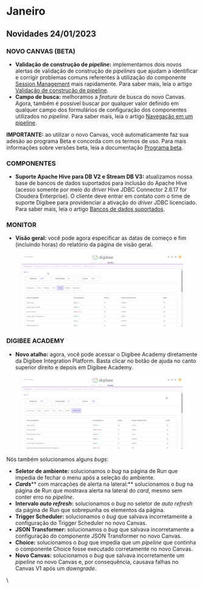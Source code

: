 # Janeiro

## Novidades 24/01/2023

### NOVO CANVAS (BETA)

* **Validação de construção de **_**pipeline**_**:** implementamos dois novos alertas de validação de construção de _pipelines_ que ajudam a identificar e corrigir problemas comuns referentes à utilização do componente [Session Management](../../components/structured-data/session-management.md) mais rapidamente. Para saber mais, leia o artigo [Validação de construção de pipeline](../../build/new-canvas-beta-restricted/validacao-de-construcao-do-pipeline.md#session-management).
* **Campo de busca:** melhoramos a _feature_ de busca do novo Canvas. Agora, também é possível buscar por qualquer valor definido em qualquer campo dos formulários de configuração dos componentes utilizados no _pipeline_. Para saber mais, leia o artigo [Navegação em um pipeline](../../build/pipelines/pipeline-navigation.md#campo-de-busca-beta).

**IMPORTANTE:** ao utilizar o novo Canvas, você automaticamente faz sua adesão ao programa Beta e concorda com os termos de uso. Para mais informações sobre versões beta, leia a documentação [Programa beta](../../general/programa-beta.md).



### COMPONENTES

* **Suporte Apache Hive para DB V2 e Stream DB V3:** atualizamos nossa base de bancos de dados suportados para inclusão do Apache Hive (acesso somente por meio do _driver_ Hive JDBC Connector 2.6.17 for Cloudera Enterprise). O cliente deve entrar em contato com o time de suporte Digibee para providenciar a ativação do _driver_ JDBC licenciado. Para saber mais, leia o artigo [Bancos de dados suportados](../../plataforma/bancos-de-dados-suportados.md).

### &#x20; MONITOR

* **Visão geral:** você pode agora especificar as datas de começo e fim (incluindo horas) do relatório da página de visão geral.

<figure><img src="../../.gitbook/assets/git monitor.gif" alt=""><figcaption></figcaption></figure>

###

### DIGIBEE ACADEMY

* **Novo atalho:** agora, você pode acessar o Digibee Academy diretamente da Digibee Integration Platform. Basta clicar no botão de ajuda no canto superior direito e depois em Digibee Academy.

<figure><img src="../../.gitbook/assets/gif academy.gif" alt=""><figcaption></figcaption></figure>







Nós também solucionamos alguns _bugs_:

* **Seletor de ambiente:** solucionamos o _bug_ na página de Run que impedia de fechar o menu após a seleção do ambiente.
* _**Cards**_** com marcações de alerta na lateral:** solucionamos o _bug_ na página de Run que mostrava alerta na lateral do _card_, mesmo sem conter erro no _pipeline_.
* **Intervalo **_**auto refresh**_**:** solucionamos o _bug_ no seletor de _auto refresh_ da página de Run que sobrepunha os elementos da página.
* **Trigger Scheduler:** solucionamos o _bug_ que salvava incorretamente a configuração do Trigger Scheduler no novo Canvas.
* **JSON Transformer:** solucionamos o _bug_ que salvava incorretamente a configuração do componente JSON Transformer no novo Canvas.
* **Choice:** solucionamos o _bug_ que impedia que um _pipeline_ que continha o componente Choice fosse executado corretamente no novo Canvas.
* **Novo Canvas:** solucionamos o _bug_ que salvava incorretamente um _pipeline_ no novo Canvas e, por consequência, causava falhas no Canvas V1 após um _downgrade_.

\
